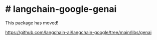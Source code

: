 # # langchain-google-genai

This package has moved!

https://github.com/langchain-ai/langchain-google/tree/main/libs/genai